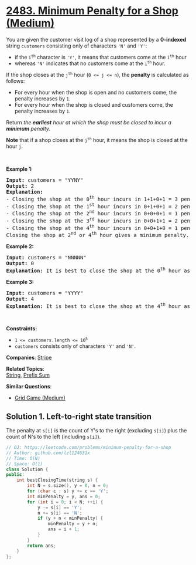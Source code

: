 # [2483. Minimum Penalty for a Shop (Medium)](https://leetcode.com/problems/minimum-penalty-for-a-shop)

<p>You are given the customer visit log of a shop represented by a <strong>0-indexed</strong> string <code>customers</code> consisting only of characters <code>'N'</code> and <code>'Y'</code>:</p>
<ul>
	<li>if the <code>i<sup>th</sup></code> character is <code>'Y'</code>, it means that customers come at the <code>i<sup>th</sup></code> hour</li>
	<li>whereas <code>'N'</code> indicates that no customers come at the <code>i<sup>th</sup></code> hour.</li>
</ul>
<p>If the shop closes at the <code>j<sup>th</sup></code> hour (<code>0 &lt;= j &lt;= n</code>), the <strong>penalty</strong> is calculated as follows:</p>
<ul>
	<li>For every hour when the shop is open and no customers come, the penalty increases by <code>1</code>.</li>
	<li>For every hour when the shop is closed and customers come, the penalty increases by <code>1</code>.</li>
</ul>
<p>Return<em> the <strong>earliest</strong> hour at which the shop must be closed to incur a <strong>minimum</strong> penalty.</em></p>
<p><strong>Note</strong> that if a shop closes at the <code>j<sup>th</sup></code> hour, it means the shop is closed at the hour <code>j</code>.</p>
<p>&nbsp;</p>
<p><strong class="example">Example 1:</strong></p>
<pre><strong>Input:</strong> customers = "YYNY"
<strong>Output:</strong> 2
<strong>Explanation:</strong> 
- Closing the shop at the 0<sup>th</sup> hour incurs in 1+1+0+1 = 3 penalty.
- Closing the shop at the 1<sup>st</sup> hour incurs in 0+1+0+1 = 2 penalty.
- Closing the shop at the 2<sup>nd</sup> hour incurs in 0+0+0+1 = 1 penalty.
- Closing the shop at the 3<sup>rd</sup> hour incurs in 0+0+1+1 = 2 penalty.
- Closing the shop at the 4<sup>th</sup> hour incurs in 0+0+1+0 = 1 penalty.
Closing the shop at 2<sup>nd</sup> or 4<sup>th</sup> hour gives a minimum penalty. Since 2 is earlier, the optimal closing time is 2.
</pre>
<p><strong class="example">Example 2:</strong></p>
<pre><strong>Input:</strong> customers = "NNNNN"
<strong>Output:</strong> 0
<strong>Explanation:</strong> It is best to close the shop at the 0<sup>th</sup> hour as no customers arrive.</pre>
<p><strong class="example">Example 3:</strong></p>
<pre><strong>Input:</strong> customers = "YYYY"
<strong>Output:</strong> 4
<strong>Explanation:</strong> It is best to close the shop at the 4<sup>th</sup> hour as customers arrive at each hour.
</pre>
<p>&nbsp;</p>
<p><strong>Constraints:</strong></p>
<ul>
	<li><code>1 &lt;= customers.length &lt;= 10<sup>5</sup></code></li>
	<li><code>customers</code> consists only of characters <code>'Y'</code> and <code>'N'</code>.</li>
</ul>

**Companies**:
[Stripe](https://leetcode.com/company/stripe)

**Related Topics**:  
[String](https://leetcode.com/tag/string/), [Prefix Sum](https://leetcode.com/tag/prefix-sum/)

**Similar Questions**:
* [Grid Game (Medium)](https://leetcode.com/problems/grid-game/)

## Solution 1. Left-to-right state transition

The penalty at `s[i]` is the count of Y's to the right (excluding `s[i]`) plus the count of N's to the left (including `s[i]`).

```cpp
// OJ: https://leetcode.com/problems/minimum-penalty-for-a-shop
// Author: github.com/lzl124631x
// Time: O(N)
// Space: O(1)
class Solution {
public:
    int bestClosingTime(string s) {
        int N = s.size(), y = 0, n = 0;
        for (char c : s) y += c == 'Y';
        int minPenalty = y, ans = 0;
        for (int i = 0; i < N; ++i) {
            y -= s[i] == 'Y';
            n += s[i] == 'N';
            if (y + n < minPenalty) {
                minPenalty = y + n;
                ans = i + 1;
            }
        }
        return ans;
    }
};
```